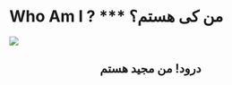   #  Who Am I ?    ***    من کی هستم؟   
<img align="center" src= "https://github.com/soorena62/Soorena62/assets/118964506/578944de-ed73-4996-9f91-63a03883650c">
<h2 align="center">درود! من  <bold>مجید</bold> هستم</h2>
